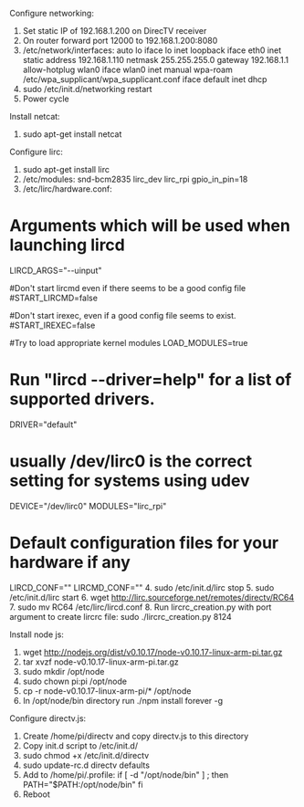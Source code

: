 Configure networking:
1. Set static IP of 192.168.1.200 on DirecTV receiver
2. On router forward port 12000 to 192.168.1.200:8080
3. /etc/network/interfaces:
    auto lo
    iface lo inet loopback
    iface eth0 inet static
    address 192.168.1.110
    netmask 255.255.255.0
    gateway 192.168.1.1
    allow-hotplug wlan0
    iface wlan0 inet manual
    wpa-roam /etc/wpa_supplicant/wpa_supplicant.conf
    iface default inet dhcp
4. sudo /etc/init.d/networking restart
5. Power cycle

Install netcat:
1.	sudo apt-get install netcat

Configure lirc:
1.	sudo apt-get install lirc
2.	/etc/modules:
snd-bcm2835
lirc_dev
lirc_rpi gpio_in_pin=18
3.	/etc/lirc/hardware.conf:
# Arguments which will be used when launching lircd
LIRCD_ARGS="--uinput"

#Don't start lircmd even if there seems to be a good config file
#START_LIRCMD=false

#Don't start irexec, even if a good config file seems to exist.
#START_IREXEC=false

#Try to load appropriate kernel modules
LOAD_MODULES=true

# Run "lircd --driver=help" for a list of supported drivers.
DRIVER="default"
# usually /dev/lirc0 is the correct setting for systems using udev
DEVICE="/dev/lirc0"
MODULES="lirc_rpi"

# Default configuration files for your hardware if any
LIRCD_CONF=""
LIRCMD_CONF=""
4.	sudo /etc/init.d/lirc stop
5.	sudo /etc/init.d/lirc start
6.	wget http://lirc.sourceforge.net/remotes/directv/RC64
7.	sudo mv RC64 /etc/lirc/lircd.conf
8.	Run lircrc_creation.py with port argument to create lircrc file: sudo ./lircrc_creation.py 8124

Install node js:
1.	wget http://nodejs.org/dist/v0.10.17/node-v0.10.17-linux-arm-pi.tar.gz
2.	tar xvzf node-v0.10.17-linux-arm-pi.tar.gz
3.	sudo mkdir /opt/node
4.	sudo chown pi:pi /opt/node
5.	cp -r node-v0.10.17-linux-arm-pi/* /opt/node
6.	In /opt/node/bin directory run ./npm install forever -g

Configure directv.js:
1.	Create /home/pi/directv and copy directv.js to this directory
2.	Copy init.d script to /etc/init.d/
3.	sudo chmod +x /etc/init.d/directv
4.	sudo update-rc.d directv defaults
5.	Add to /home/pi/.profile:
if [ -d "/opt/node/bin" ] ; then
  PATH="$PATH:/opt/node/bin"
fi
6.	Reboot